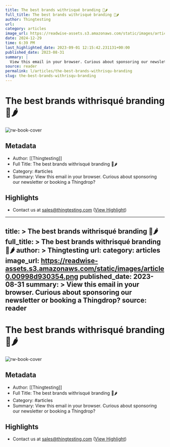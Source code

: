 ```yaml
---
title: The best brands withrisqué branding 👀🌶️
full_title: The best brands withrisqué branding 👀🌶️
author: Thingtesting
url: 
category: articles
image_url: https://readwise-assets.s3.amazonaws.com/static/images/article0.00998d930354.png
date: 2024-12-29
time: 6:39 PM
last_highlighted_date: 2023-09-01 12:15:42.231131+00:00
published_date: 2023-08-31
summary: |
  View this email in your browser. Curious about sponsoring our newsletter or booking a Thingdrop?
source: reader
permalink: l/articles/the-best-brands-withrisqu-branding
slug: the-best-brands-withrisqu-branding
---
```

# The best brands withrisqué branding 👀🌶️

![rw-book-cover](https://readwise-assets.s3.amazonaws.com/static/images/article0.00998d930354.png)

## Metadata
- Author: [[Thingtesting]]
- Full Title: The best brands withrisqué branding 👀🌶️
- Category: #articles
- Summary: View this email in your browser. Curious about sponsoring our newsletter or booking a Thingdrop?

## Highlights
- Contact us at sales@thingtesting.com ([View Highlight](https://read.readwise.io/read/01h98aqaayjjpnxe6nee1wbeg9))


---
title: >
  The best brands withrisqué branding 👀🌶️
full_title: >
  The best brands withrisqué branding 👀🌶️
author: >
  Thingtesting
url: 
category: articles
image_url: https://readwise-assets.s3.amazonaws.com/static/images/article0.00998d930354.png
published_date: 2023-08-31
summary: >
  View this email in your browser. Curious about sponsoring our newsletter or booking a Thingdrop?
source: reader
---
# The best brands withrisqué branding 👀🌶️

![rw-book-cover](https://readwise-assets.s3.amazonaws.com/static/images/article0.00998d930354.png)

## Metadata
- Author: [[Thingtesting]]
- Full Title: The best brands withrisqué branding 👀🌶️
- Category: #articles
- Summary: View this email in your browser. Curious about sponsoring our newsletter or booking a Thingdrop?

## Highlights
- Contact us at sales@thingtesting.com ([View Highlight](https://read.readwise.io/read/01h98aqaayjjpnxe6nee1wbeg9))


